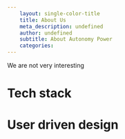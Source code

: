 ```yaml
---
	layout: single-color-title
	title: About Us
	meta_description: undefined
	author: undefined
	subtitle: About Autonomy Power
	categories:
---
```


  <p>We are not very interesting</p>
	<h1>Tech stack</h1>
	<h1>User driven design</h1>
